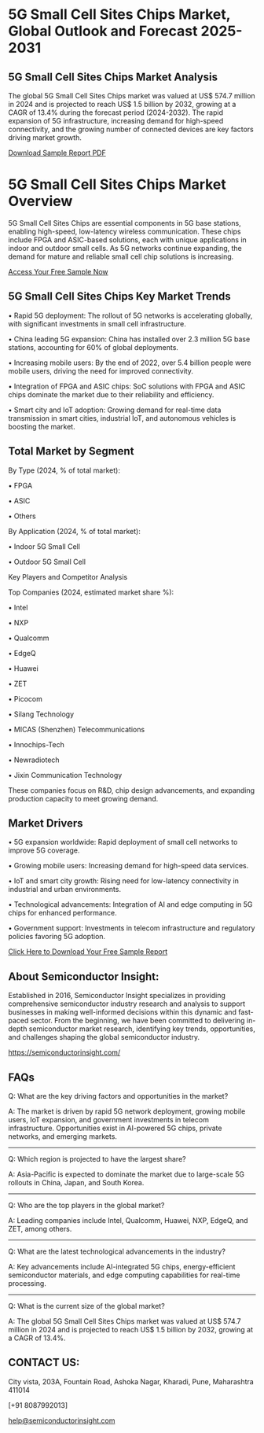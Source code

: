<h1>5G Small Cell Sites Chips Market, Global Outlook and Forecast 2025-2031</h1>

<h2> 5G Small Cell Sites Chips Market Analysis</h2>

The global 5G Small Cell Sites Chips market was valued at US$ 574.7 million in 2024 and is projected to reach US$ 1.5 billion by 2032, growing at a CAGR of 13.4% during the forecast period (2024-2032). The rapid expansion of 5G infrastructure, increasing demand for high-speed connectivity, and the growing number of connected devices are key factors driving market growth.

[Download Sample Report PDF
](https://semiconductorinsight.com/download-sample-report/?product_id=88319)

<h1>5G Small Cell Sites Chips Market Overview</h1>

5G Small Cell Sites Chips are essential components in 5G base stations, enabling high-speed, low-latency wireless communication. These chips include FPGA and ASIC-based solutions, each with unique applications in indoor and outdoor small cells. As 5G networks continue expanding, the demand for mature and reliable small cell chip solutions is increasing.

[Access Your Free Sample Now](https://semiconductorinsight.com/report/5g-small-cell-sites-chips-market-global-outlook-and-forecast-2025-2031/)

<h2>5G Small Cell Sites Chips Key Market Trends</h2>

•	Rapid 5G deployment: The rollout of 5G networks is accelerating globally, with significant investments in small cell infrastructure.

•	China leading 5G expansion: China has installed over 2.3 million 5G base stations, accounting for 60% of global deployments.

•	Increasing mobile users: By the end of 2022, over 5.4 billion people were mobile users, driving the need for improved connectivity.

•	Integration of FPGA and ASIC chips: SoC solutions with FPGA and ASIC chips dominate the market due to their reliability and efficiency.

•	Smart city and IoT adoption: Growing demand for real-time data transmission in smart cities, industrial IoT, and autonomous vehicles is boosting the market.

<h2>Total Market by Segment</h2>

By Type (2024, % of total market):

•	FPGA

•	ASIC

•	Others

By Application (2024, % of total market):

•	Indoor 5G Small Cell

•	Outdoor 5G Small Cell

Key Players and Competitor Analysis

Top Companies (2024, estimated market share %):

•	Intel

•	NXP

•	Qualcomm

•	EdgeQ

•	Huawei

•	ZET

•	Picocom

•	Silang Technology

•	MICAS (Shenzhen) Telecommunications

•	Innochips-Tech

•	Newradiotech

•	Jixin Communication Technology

These companies focus on R&D, chip design advancements, and expanding production capacity to meet growing demand.

<h2>Market Drivers</h2>

•	5G expansion worldwide: Rapid deployment of small cell networks to improve 5G coverage.

•	Growing mobile users: Increasing demand for high-speed data services.

•	IoT and smart city growth: Rising need for low-latency connectivity in industrial and urban environments.

•	Technological advancements: Integration of AI and edge computing in 5G chips for enhanced performance.

•	Government support: Investments in telecom infrastructure and regulatory policies favoring 5G adoption.



[Click Here to Download Your Free Sample Report ](https://semiconductorinsight.com/report/5g-small-cell-sites-chips-market-global-outlook-and-forecast-2025-2031/)

<h2>About Semiconductor Insight:</h2>

Established in 2016, Semiconductor Insight specializes in providing comprehensive semiconductor industry research and analysis to support businesses in making well-informed decisions within this dynamic and fast-paced sector. From the beginning, we have been committed to delivering in-depth semiconductor market research, identifying key trends, opportunities, and challenges shaping the global semiconductor industry.

https://semiconductorinsight.com/

<h2>FAQs</h2>

Q: What are the key driving factors and opportunities in the market?

A: The market is driven by rapid 5G network deployment, growing mobile users, IoT expansion, and government investments in telecom infrastructure. Opportunities exist in AI-powered 5G chips, private networks, and emerging markets.

________________________________________

Q: Which region is projected to have the largest share?

A: Asia-Pacific is expected to dominate the market due to large-scale 5G rollouts in China, Japan, and South Korea.

________________________________________

Q: Who are the top players in the global market?

A: Leading companies include Intel, Qualcomm, Huawei, NXP, EdgeQ, and ZET, among others.

________________________________________

Q: What are the latest technological advancements in the industry?

A: Key advancements include AI-integrated 5G chips, energy-efficient semiconductor materials, and edge computing capabilities for real-time processing.

________________________________________

Q: What is the current size of the global market?

A: The global 5G Small Cell Sites Chips market was valued at US$ 574.7 million in 2024 and is projected to reach US$ 1.5 billion by 2032, growing at a CAGR of 13.4%.

<h2>CONTACT US:</h2>

City vista, 203A, Fountain Road, Ashoka Nagar, Kharadi, Pune, Maharashtra 411014

[+91 8087992013]

help@semiconductorinsight.com


